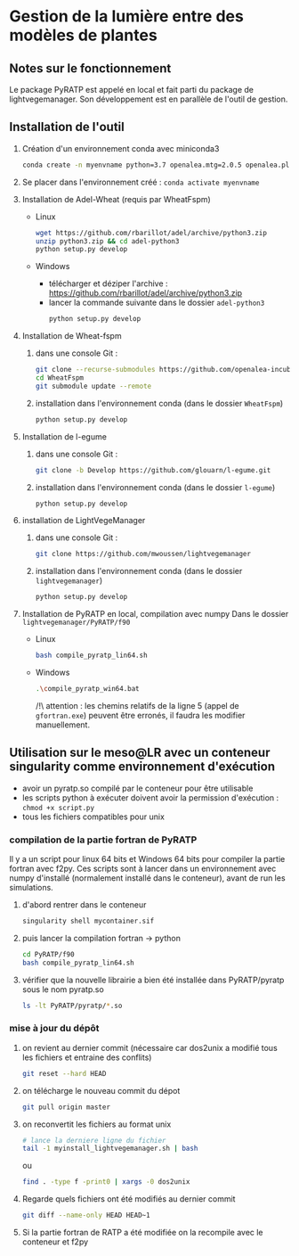 # Gestion de la lumière entre des modèles de plantes

## Notes sur le fonctionnement
Le package PyRATP est appelé en local et fait parti du package de lightvegemanager. Son développement est en parallèle de l'outil de gestion.

## Installation de l'outil
1) Création d'un environnement conda avec miniconda3
    ```bash
    conda create -n myenvname python=3.7 openalea.mtg=2.0.5 openalea.plantgl=3.14.1 openalea.lpy=3.9.2 alinea.caribu=8.0.7 alinea.astk=2.1.0 xlrd=2.0.1 coverage=6.3 nose=1.3.7 sphinx=4.4.0 statsmodels=0.13.1 numpy=1.20.3 scipy=1.7.3 pandas=1.3.4 progressbar2=3.37.1 -c conda-forge -c fredboudon
    ```

2) Se placer dans l'environnement créé : `conda activate myenvname`

3) Installation de Adel-Wheat (requis par WheatFspm)
   - Linux
        ```bash
        wget https://github.com/rbarillot/adel/archive/python3.zip
        unzip python3.zip && cd adel-python3
        python setup.py develop
        ```

    - Windows
        - télécharger et déziper l'archive : https://github.com/rbarillot/adel/archive/python3.zip
        - lancer la commande suivante dans le dossier `adel-python3`
            ```bash
            python setup.py develop
            ```
4) Installation de Wheat-fspm
    1) dans une console Git :
        ```bash
        git clone --recurse-submodules https://github.com/openalea-incubator/WheatFspm.git
        cd WheatFspm
        git submodule update --remote
        ```
    2) installation dans l'environnement conda (dans le dossier `WheatFspm`)
        ```bash
        python setup.py develop
        ```

5) Installation de l-egume
    1) dans une console Git :
        ```bash
        git clone -b Develop https://github.com/glouarn/l-egume.git
        ```
    2) installation dans l'environnement conda (dans le dossier `l-egume`)
        ```bash
        python setup.py develop
        ```

6) installation de LightVegeManager
    1) dans une console Git :
        ```bash
        git clone https://github.com/mwoussen/lightvegemanager
        ```
    2) installation dans l'environnement conda (dans le dossier `lightvegemanager`)
        ```bash
        python setup.py develop
        ```

7) Installation de PyRATP en local, compilation avec numpy
   Dans le dossier `lightvegemanager/PyRATP/f90`
   - Linux
        ```bash
        bash compile_pyratp_lin64.sh
        ```
    - Windows
        ```bash
        .\compile_pyratp_win64.bat
        ```
        /!\ attention : les chemins relatifs de la ligne 5 (appel de `gfortran.exe`) peuvent être erronés, il faudra les modifier manuellement.

## Utilisation sur le meso@LR avec un conteneur singularity comme environnement d'exécution
* avoir un pyratp.so compilé par le conteneur pour être utilisable
* les scripts python à exécuter doivent avoir la permission d'exécution : `chmod +x script.py`
* tous les fichiers compatibles pour unix 

### compilation de la partie fortran de PyRATP
Il y a un script pour linux 64 bits et Windows 64 bits pour compiler la partie fortran avec f2py.
Ces scripts sont à lancer dans un environnement avec numpy d'installé (normalement installé dans le conteneur), avant de run les simulations.

1) d'abord rentrer dans le conteneur
    ```bash
    singularity shell mycontainer.sif
    ```

2) puis lancer la compilation fortran -> python 
    ```bash
    cd PyRATP/f90
    bash compile_pyratp_lin64.sh
    ```

3) vérifier que la nouvelle librairie a bien été installée dans PyRATP/pyratp sous le nom pyratp.so
    ```bash
    ls -lt PyRATP/pyratp/*.so
    ```

### mise à jour du dépôt 
1) on revient au dernier commit (nécessaire car dos2unix a modifié tous les fichiers et entraine des conflits)
    ```bash
    git reset --hard HEAD
    ```

2) on télécharge le nouveau commit du dépot
    ```bash
    git pull origin master
    ```

3) on reconvertit les fichiers au format unix
    ```bash
    # lance la derniere ligne du fichier
    tail -1 myinstall_lightvegemanager.sh | bash
    ```
    ou
    ```bash
    find . -type f -print0 | xargs -0 dos2unix
    ```

4) Regarde quels fichiers ont été modifiés au dernier commit
    ```bash
    git diff --name-only HEAD HEAD~1
    ```

5) Si la partie fortran de RATP a été modifiée on la recompile avec le conteneur et f2py